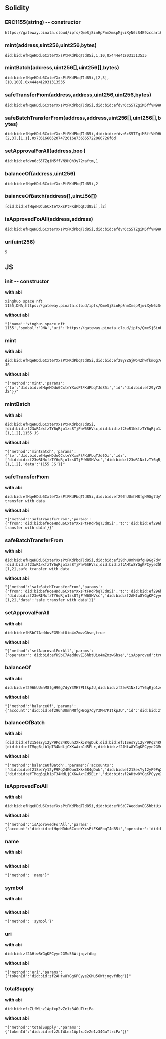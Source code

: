 ## Solidity
### ERC1155(string) -- constructor
```
https://gateway.pinata.cloud/ipfs/QmeSjSinHpPnmXmspMjwiXyN6zS4E9zccariGR3jxcaWtq/6476
```

### mint(address,uint256,uint256,bytes)
```
did:bid:efHqeHDdu6CxteYXxsPtFKdPbqTJd85i,1,10,0x444e412031313535
```

### mintBatch(address,uint256[],uint256[],bytes)
```
did:bid:efHqeHDdu6CxteYXxsPtFKdPbqTJd85i,[2,3],[10,100],0x444e412031313535
```

### safeTransferFrom(address,address,uint256,uint256,bytes)
```
did:bid:efHqeHDdu6CxteYXxsPtFKdPbqTJd85i,did:bid:efdvn6cS5TZgiM5ffVN9HQh3y72raYtm,1,1,0x73616665207472616e736665722066726f6d
```

### safeBatchTransferFrom(address,address,uint256[],uint256[],bytes)
```
did:bid:efHqeHDdu6CxteYXxsPtFKdPbqTJd85i,did:bid:efdvn6cS5TZgiM5ffVN9HQh3y72raYtm,[2,3],[1,1],0x73616665207472616e736665722066726f6d
```

### setApprovalForAll(address,bool)
```
did:bid:efdvn6cS5TZgiM5ffVN9HQh3y72raYtm,1
```

### balanceOf(address,uint256)
```
did:bid:efHqeHDdu6CxteYXxsPtFKdPbqTJd85i,2
```

### balanceOfBatch(address[],uint256[])
```
[did:bid:efHqeHDdu6CxteYXxsPtFKdPbqTJd85i],[2]
```

### isApprovedForAll(address,address)
```
did:bid:efHqeHDdu6CxteYXxsPtFKdPbqTJd85i,did:bid:efdvn6cS5TZgiM5ffVN9HQh3y72raYtm
```

### uri(uint256)
```
5
```

## JS
### init -- constructor
**with abi**
```
xinghuo space nft 1155,DNA,https://gateway.pinata.cloud/ipfs/QmeSjSinHpPnmXmspMjwiXyN6zS4E9zccariGR3jxcaWtq/6476
```

**without abi**
```
"{'name':'xinghuo space nft 1155','symbol':'DNA','uri':'https://gateway.pinata.cloud/ipfs/QmeSjSinHpPnmXmspMjwiXyN6zS4E9zccariGR3jxcaWtq/6476'}"
```

### mint
**with abi**
```
did:bid:efHqeHDdu6CxteYXxsPtFKdPbqTJd85i,did:bid:ef29yYZGjWo4ZhwfkmGg7qrNyqa5BCQPc,5,1155 JS
```

**without abi**
```
"{'method':'mint','params':{'to':'did:bid:efHqeHDdu6CxteYXxsPtFKdPbqTJd85i','id':'did:bid:ef29yYZGjWo4ZhwfkmGg7qrNyqa5BCQPc','amount':5,'data':'1155 JS'}}"
```

### mintBatch
**with abi**
```
did:bid:efHqeHDdu6CxteYXxsPtFKdPbqTJd85i,[did:bid:zf23wR1NxfzTY6qRjo1zs8TjPnW6SHVsc,did:bid:zf23wR1NxfzTY6qRjo1zs8TjPnW6SHVsc,did:bid:zf2AHtw8YGgKPCyye2GMu56Wtjngvfdbg],[1,1,2],1155 JS
```

**without abi**
```
"{'method':'mintBatch','params':{'to':'did:bid:efHqeHDdu6CxteYXxsPtFKdPbqTJd85i','ids':['did:bid:zf23wR1NxfzTY6qRjo1zs8TjPnW6SHVsc','did:bid:zf23wR1NxfzTY6qRjo1zs8TjPnW6SHVsc','did:bid:zf2AHtw8YGgKPCyye2GMu56Wtjngvfdbg'],'amounts':[1,1,2],'data':'1155 JS'}}"
```

### safeTransferFrom
**with abi**
```
did:bid:efHqeHDdu6CxteYXxsPtFKdPbqTJd85i,did:bid:ef296hUUmhM8fgH9Gg7dyY3MH7P1tkpJU,did:bid:ef29yYZGjWo4ZhwfkmGg7qrNyqa5BCQPc,5,safe transfer with data
```

**without abi**
```
"{'method':'safeTransferFrom','params':{'from':'did:bid:efHqeHDdu6CxteYXxsPtFKdPbqTJd85i','to':'did:bid:ef296hUUmhM8fgH9Gg7dyY3MH7P1tkpJU','id':'did:bid:ef29yYZGjWo4ZhwfkmGg7qrNyqa5BCQPc','amount':5,'data':'safe transfer with data'}}"
```

### safeBatchTransferFrom
**with abi**
```
did:bid:efHqeHDdu6CxteYXxsPtFKdPbqTJd85i,did:bid:ef296hUUmhM8fgH9Gg7dyY3MH7P1tkpJU,[did:bid:zf23wR1NxfzTY6qRjo1zs8TjPnW6SHVsc,did:bid:zf2AHtw8YGgKPCyye2GMu56Wtjngvfdbg],[1,2],safe transfer with data
```

**without abi**
```
"{'method':'safeBatchTransferFrom','params':{'from':'did:bid:efHqeHDdu6CxteYXxsPtFKdPbqTJd85i','to':'did:bid:ef296hUUmhM8fgH9Gg7dyY3MH7P1tkpJU','ids':['did:bid:zf23wR1NxfzTY6qRjo1zs8TjPnW6SHVsc','did:bid:zf2AHtw8YGgKPCyye2GMu56Wtjngvfdbg'],'amounts':[1,2],'data':'safe transfer with data'}}"
```

### setApprovalForAll
**with abi**
```
did:bid:efHSbC7AedduvEG5hbtUio4mZmzwGhse,true
```

**without abi**
```
"{'method':'setApprovalForAll','params':{'operator':'did:bid:efHSbC7AedduvEG5hbtUio4mZmzwGhse','isApproved':true}}"
```

### balanceOf
**with abi**
```
did:bid:ef296hUUmhM8fgH9Gg7dyY3MH7P1tkpJU,did:bid:zf23wR1NxfzTY6qRjo1zs8TjPnW6SHVsc
```

**without abi**
```
"{'method':'balanceOf','params':{'account':'did:bid:ef296hUUmhM8fgH9Gg7dyY3MH7P1tkpJU','id':'did:bid:zf23wR1NxfzTY6qRjo1zs8TjPnW6SHVsc'}}"
```

### balanceOfBatch
**with abi**
```
[did:bid:ef21SesYy12yP9Pq24KQun3Xkk684gDuk,did:bid:ef21SesYy12yP9Pq24KQun3Xkk684gDuk],[did:bid:efTMqg6qLb1pT34NdLjCXKwAxnCd5ELr,did:bid:zf2AHtw8YGgKPCyye2GMu56Wtjngvfdbg]
```

**without abi**
```
"{'method':'balanceOfBatch','params':{'accounts':['did:bid:ef21SesYy12yP9Pq24KQun3Xkk684gDuk','did:bid:ef21SesYy12yP9Pq24KQun3Xkk684gDuk'],'ids':['did:bid:efTMqg6qLb1pT34NdLjCXKwAxnCd5ELr','did:bid:zf2AHtw8YGgKPCyye2GMu56Wtjngvfdbg']}}"
```

### isApprovedForAll
**with abi**
```
did:bid:efHqeHDdu6CxteYXxsPtFKdPbqTJd85i,did:bid:efHSbC7AedduvEG5hbtUio4mZmzwGhse
```

**without abi**
```
"{'method':'isApprovedForAll','params':{'account':'did:bid:efHqeHDdu6CxteYXxsPtFKdPbqTJd85i','operator':'did:bid:efHSbC7AedduvEG5hbtUio4mZmzwGhse'}}"
```

### name
**with abi**
```

```

**without abi**
```
"{'method': 'name'}"
```

### symbol
**with abi**
```

```

**without abi**
```
"{'method': 'symbol'}"
```

### uri
**with abi**
```
did:bid:zf2AHtw8YGgKPCyye2GMu56Wtjngvfdbg
```

**without abi**
```
"{'method':'uri','params':{'tokenId':'did:bid:zf2AHtw8YGgKPCyye2GMu56Wtjngvfdbg'}}"
```

### totalSupply
**with abi**
```
did:bid:efzZLfWLnz1Apfxp2vZe1z34GuTtriPa
```

**without abi**
```
"{'method':'totalSupply','params':{'tokenId':'did:bid:efzZLfWLnz1Apfxp2vZe1z34GuTtriPa'}}"
```

